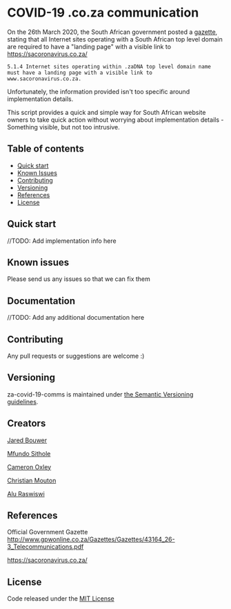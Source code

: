 # COVID-19 .co.za communication

On the 26th March 2020, the South African government posted a [gazette](http://www.gpwonline.co.za/Gazettes/Gazettes/43164_26-3_Telecommunications.pdf), stating that all Internet sites operating with a South African top level domain are required to have a "landing page" with a visible link to https://sacoronavirus.co.za/

`5.1.4 Internet sites operating within .zaDNA top level domain name must have a landing page with a visible link to www.sacoronavirus.co.za.`

Unfortunately, the information provided isn't too specific around implementation details. 

This script provides a quick and simple way for South African website owners to take quick action without worrying about implementation details - Something visible, but not too intrusive. 


## Table of contents

- [Quick start](#quick-start)
- [Known Issues](#known-issues)
- [Contributing](#contributing)
- [Versioning](#versioning)
- [References](#references)
- [License](#license)

## Quick start

//TODO: Add implementation info here

## Known issues

Please send us any issues so that we can fix them

## Documentation

//TODO: Add any additional documentation here

## Contributing

Any pull requests or suggestions are welcome :)

## Versioning

za-covid-19-comms is maintained under [the Semantic Versioning guidelines](https://semver.org/).

## Creators

[Jared Bouwer](https://github.com/jaredbouwer)

[Mfundo Sithole](https://github.com/mfundo)

[Cameron Oxley](https://github.com/cameronoxley)

[Christian Mouton](https://github.com/moutonc)

[Alu Raswiswi](https://github.com/Razmatez)

## References

Official Government Gazette
http://www.gpwonline.co.za/Gazettes/Gazettes/43164_26-3_Telecommunications.pdf

https://sacoronavirus.co.za/

## License

Code released under the [MIT License](https://github.com/WundermanSA/za-covid-19-comms/blob/master/LICENSE)
